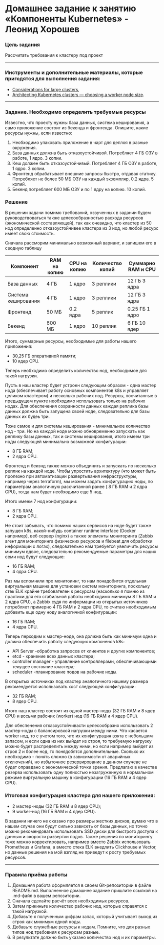 # Домашнее задание к занятию «Компоненты Kubernetes» - Леонид Хорошев

### Цель задания

Рассчитать требования к кластеру под проект

------

### Инструменты и дополнительные материалы, которые пригодятся для выполнения задания:

- [Considerations for large clusters](https://kubernetes.io/docs/setup/best-practices/cluster-large/),
- [Architecting Kubernetes clusters — choosing a worker node size](https://learnk8s.io/kubernetes-node-size).

------

### Задание. Необходимо определить требуемые ресурсы
Известно, что проекту нужны база данных, система кеширования, а само приложение состоит из бекенда и фронтенда. Опишите, какие ресурсы нужны, если известно:

1. Необходимо упаковать приложение в чарт для деплоя в разные окружения. 
2. База данных должна быть отказоустойчивой. Потребляет 4 ГБ ОЗУ в работе, 1 ядро. 3 копии. 
3. Кеш должен быть отказоустойчивый. Потребляет 4 ГБ ОЗУ в работе, 1 ядро. 3 копии. 
4. Фронтенд обрабатывает внешние запросы быстро, отдавая статику. Потребляет не более 50 МБ ОЗУ на каждый экземпляр, 0.2 ядра. 5 копий. 
5. Бекенд потребляет 600 МБ ОЗУ и по 1 ядру на копию. 10 копий.

### Решение

В решении задачи помимо требований, озвученных в задании будем руководствоваться также целесообразностью расхода ресурсов (экономической составляющей), так как очевидно, что кластер из 50 нод определенно отказоустойчивее кластера из 3 нод, но любой ресурс имеет свою стоимость. 

Сначала рассморим минимально возможный вариант, и запишем его в сводную таблицу

|Компонент|	RAM на копию|	CPU на копию|	Количество копий|	Суммарно RAM и CPU |
|---------|-------------|-------------|-----------------|--------------------|
|База данных|	4 ГБ	|1 ядро|	3 реплики	|12 ГБ	3 ядра |
|Система кеширования|	4 ГБ	|1 ядро|	3 реплики |	12 ГБ	3 ядра|
|Фронтенд|	50 МБ|	0.2 ядра|	5 реплик|	0.25 ГБ	1 ядро |
| Бекенд |	600 МБ	| 1 ядро |	10 реплик |	6 ГБ	10 ядер |

Итого, суммарные ресурсы, необходимые для работы нашего приложения:
- 30,25 ГБ оперативной памяти;
- 10 ядер CPU.

Теперь необходимо определить количество нод, необходимое для такой нагрузки.

Пусть в наш кластер будет устроен следующим образом - одна мастер нода (обеспечивает работу основных компонентов k8s и управляет целиком кластером) и несколько рабочих нод. Ресурсы, посчитанные в предыдущем пункте необходимо использовать только на рабочих нодах. Для обеспечения сохранности данных каждая реплика базы данных должна быть запущена своей ноде, следовательно для базы данных их будеь три.

Тоже самое и для системы кеширования - минимальное количество нод - три. Но на каждой ноде можно обновременно запускать как реплику базы данных, так и системы кеширования, итого имеем три ноды следующей минимально возможной конфигурации:
- 8 ГБ RAM;
- 2 ядра CPU.

Фронтенд и бекэнд также можно объединить и запускать по несколько реплик на каждой ноде. Чтобы упростить архитектуру (что может быть пролезно при автоматизации развертывания инфраструктуры, например через terraform), мы можем задать конфигурацию ноды, по параметрам аналогичную рассчитанной ранее ( 8 ГБ RAM и 2 ядра CPU), тогда нам будет необходимо еще 5 нод.

Итого имеем 7 нод конфигурации:
- 8 ГБ RAM;
- 2 ядра CPU.

Не стоит забывать, что помимо наших сервисов на ноде будет также запущен k8s, какой-нибудь container runtime interface (Docker например),  веб сервер (nginx) а также элементы мониторинга (Zabbix агент для мониторинга физических ресурсов и filebeat для обработки информации о логах), следовательно нам требуется увеличить ресурсы минимум вдвое, следовательно рекомендуемые параметры для наших семи нод будут следующие:
- 16 ГБ RAM;
- 4 ядра CPU.

Раз мы вспомнили про монитоиинг, то нам понадобится отдельная виртуальная машина для установки систем мониторинга, поскольку стек ELK крайне требователен к ресурсам (насколько я помню из практики для его стабильной работы необходимо минимум 8 ГБ RAM и 2 ядра CPU), а Zabbix судя по информации из открытых источников потребляет примерно 4 ГБ RAM и 2 ядра CPU, то считаю необходимым добавить еще одну ноду аналогичной конфигурации:
- 16 ГБ RAM;
- 4 ядра CPU.

Теперь перходим к мастер-ноде, она должна быть как минимум одна и должна обеспечить работу следующих компоненов k8s:
- API Server -обработка запросов от клиентов и других компонентов;
- etcd - хранение всех данных кластера;
- сontroller manager - управление контроллерами, обеспечивающими текущее состояние кластера;
- scheduler -планирование подов на рабочие ноды.

В открытых источниках под кластер аналогичного нашему размера рекомендуется использовать хост следующей конфигурации:
- 32 ГБ RAM;
- 8 ядер CPU.

Итого наш кластер состоит из одной мастер-ноды (32 ГБ RAM и 8 ядер CPU) и восьми рабочих (worker) нод (16   ГБ RAM и 4 ядер CPU).

Для обеспечения отказоустойчивасти целесообразно использовать 2 мастер-ноды с балансировкой нагрузки между ними. Что касается worker нод, то с учетом того, что их конфигурация взята с небольшим запасом, и если одна из них выйдет из строя, то требуемую нагрузку можно будет распределить между ними, но если например выйдет из строя 2 и более нод, то понядобятся дополнительные. Сколько их необходимо - понять сложно (в зависимости от аварийных отключений), но избыточное резервирование в данном случеае не будет оправдано с экономической точки зрения. Предлагаю в качестве резерва использовать одну полностью незагруженную в нормальном режиме виртуальную машину в конфигурации (16   ГБ RAM и 4 ядер CPU).

### Итоговая конфигурация кластера для нашего приложения:
- 2 мастер-ноды (32 ГБ RAM и 8 ядер CPU);
- 9 worker-нод (16 ГБ RAM и 4 ядер CPU).

В задании ничего не сказано про размеры жестких дисков, думаю что в нашем случае они будут сильно зависеть от базы данных, но точно можно рекомендовать использовать SSD диски для быстрого доступа к данным и скорости развертки подов. Также решения по мониторингу тоже можно корректировать, например вместо Zabbix использовать Prometheus и Grafana, а вместо  стека ELK внедлить Clickhouse и Vector, но данные решения на мой взгляд не приведут к росту требуемых ресурсов.


----

### Правила приёма работы

1. Домашняя работа оформляется в своем Git-репозитории в файле README.md. Выполненное домашнее задание пришлите ссылкой на .md-файл в вашем репозитории.
2. Сначала сделайте расчёт всех необходимых ресурсов.
3. Затем прикиньте количество рабочих нод, которые справятся с такой нагрузкой.
4. Добавьте к полученным цифрам запас, который учитывает выход из строя как минимум одной ноды. 
5. Добавьте служебные ресурсы к нодам. Помните, что для разных типов нод требовния к ресурсам разные. 
6. В результате должно быть указано количество нод и их параметры.

